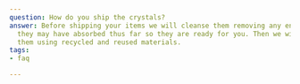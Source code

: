 ```yaml
---
question: How do you ship the crystals?
answer: Before shipping your items we will cleanse them removing any energies
  they may have absorbed thus far so they are ready for you. Then we will carefully package
  them using recycled and reused materials.
tags: 
- faq

---
```

